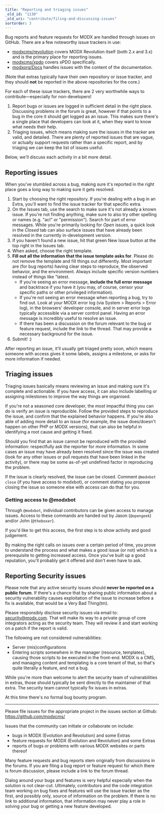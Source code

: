 ```yaml
---
title: "Reporting and triaging issues"
_old_id: "1130"
_old_uri: "contribute/filing-and-discussing-issues"
sortorder: 3
---
```


Bug reports and feature requests for MODX are handled through issues on GitHub. There are a few noteworthy issue trackers in use:

- [modxcms/revolution](https://github.com/modxcms/revolution/issues) covers MODX Revolution itself (both 2.x and 3.x) and is the primary place for reporting issues.
- [modxcms/xpdo](https://github.com/modxcms/xpdo/issues) covers xPDO specifically. 
- [modxorg/Docs](https://github.com/modxorg/Docs/issues) handles issues with the content of the documentation.

(Note that extras typically have their own repository or issue tracker, and they should **not** be reported in the above repositories for the core.)

For each of these issue trackers, there are 2 very worthwhile ways to contribute&mdash;especially for non-developers!

1. Report bugs or issues are logged in sufficient detail in the right place. Discussing problems in the forum is great, however if that points to a bug in the core it should get logged as an issue. This makes sure there's a single place that developers can look at it, when they want to know what needs their help.
2. Triaging issues, which means making sure the issues in the tracker are valid, and detailed. There are plenty of reported issues that are vague, or actually support requests rather than a specific report, and by triaging we can keep the list of issues useful.  

Below, we'll discuss each activity in a bit more detail. 

## Reporting issues

When you've stumbled across a bug, making sure it's reported in the right place goes a long way to making sure it gets resolved. 

1. Start by choosing the right repository. If you're dealing with a bug in an Extra, you'll want to find the issue tracker for that specific extra. 
2. On the Issues tab, use the search to make sure it's not already a known issue. If you're not finding anything, make sure to also try other spelling or names (e.g. "acl" or "permission"). Search for part of error messages. While you're primarily looking for _Open_ issues, a quick look in the _Closed_ tab can also surface issues that have already been resolved in the currently in-development version. 
3. If you haven't found a new issue, hit that green New Issue button at the top right in the Issues tab. 
4. When asked, choose the right template. 
5. **Fill out all the information that the issue template asks for**. Please do not remove the template and fill things out differently. Most important are (for bug reports) having clear steps to reproduce, the observed behavior, and the environment. Always include specific version numbers instead of things like "latest. 
    - If you're seeing an error message, **include the full error message** and backtrace if you have it (you may, of course, censor your specific paths or other privileged information).
    - If you're not seeing an error message when reporting a bug, try to find out. Look at your MODX error log (via System > Reports > Error log), in the browsers' developer console, and in server error logs typically accessible via a server control panel. Having an error message is incredibly useful to resolve an issue. 
    - If there has been a discussion on the forum relevant to the bug or feature request, include the link to the thread. That may provide a necessary background for the issue. 
6. Submit! :)

After reporting an issue, it'll usually get triaged pretty soon, which means someone with access gives it some labels, assigns a milestone, or asks for more information if needed.

## Triaging issues

Triaging issues basically means reviewing an issue and making sure it's complete and actionable. If you have access, it can also include labelling or assigning milestones to improve the way things are organised. 

If you're not a seasoned core developer, the most impactful thing you can do is verify an issue is reproducible. Follow the provided steps to reproduce the issue, and confirm that the explained behavior happens. If you're also able of adding more detail to an issue (for example, the issue does/doesn't happen on other PHP or MODX versions), that can also be helpful in identifying a root cause and getting it fixed. 

Should you find that an issue cannot be reproduced with the provided information: respectfully ask the reporter for more information. In some cases an issue may have already been resolved since the issue was created (look for any other issues or pull requests that have been linked in the activity), or there may be some as-of-yet undefined factor in reproducing the problem. 

If the issue is clearly resolved, the issue can be closed. Comment `@modxbot close` (if you have access to modxbot), or comment stating you propose closing the issue so someone else with access can do that for you. 

### Getting access to @modxbot

Through `@modxbot`, individual contributors can be given access to manage issues. Access to these commands are handed out by Jason (`@opengeek`) and/or John (`@theboxer`). 

If you'd like to get this access, the first step is to show activity and good judgement. 

By making the right calls on issues over a certain period of time, you prove to understand the process and what makes a good issue (or not) which is a prerequisite to getting increased access. Once you've built up a good reputation, you'll probably get it offered and don't even have to ask. 

## Reporting Security issues

Please note that any active security issues should **never be reported on a public forum**. If there's a chance that by sharing public information about a security vulnerability causes exploitation of the issue to increase before a fix is available, that would be a Very Bad Thing(tm). 

Please responsibly disclose security issues via email to: security@modx.com. That will make its way to a private group of core integrators acting as the security team. They will review it and start working on a patch if the report is valid. 

The following are not considered vulnerabilities:

- Server (mis)configurations
- Entering scripts somewhere in the manager (resource, templates), causing those scripts to be executed in the front-end. MODX is a CMS, and managing content and templating is a core tenant of that, so that's quite literally a feature, and not a bug.

While you're more than welcome to alert the security team of vulnerabilities in extras, those should typically be sent directly to the maintainer of that extra. The security team cannot typically fix issues in extras. 

At this time there's no formal bug bounty program. 


---



Please file issues for the appropriate project in the issues section at Github: <https://github.com/modxcms/>

Issues that the community can initiate or collaborate on include:

- bugs in MODX (Evolution and Revolution) and some Extras
- feature requests for MODX (Evolution and Revolution) and some Extras
- reports of bugs or problems with various MODX websites or parts thereof

Many feature requests and bug reports stem originally from discussions in the forums. If you are filing a bug report or feature request for which there is forum discussion, please include a link to the forum thread.

Dialog around your bugs and features is very helpful especially when the solution is not clear-cut. Ultimately, contributors and the code integration team working on bug fixes and features will use the issue tracker as the first, and possibly only, source of information on the problem. If there is no link to additional information, that information may never play a role in solving your bug or getting a new feature developed.
